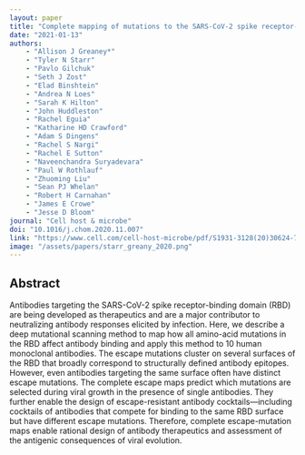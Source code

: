 ```yaml
---
layout: paper
title: "Complete mapping of mutations to the SARS-CoV-2 spike receptor-binding domain that escape antibody recognition"
date: "2021-01-13"
authors: 
    - "Allison J Greaney*"
    - "Tyler N Starr"
    - "Pavlo Gilchuk"
    - "Seth J Zost"
    - "Elad Binshtein"
    - "Andrea N Loes"
    - "Sarah K Hilton"
    - "John Huddleston"
    - "Rachel Eguia"
    - "Katharine HD Crawford"
    - "Adam S Dingens"
    - "Rachel S Nargi"
    - "Rachel E Sutton"
    - "Naveenchandra Suryadevara"
    - "Paul W Rothlauf"
    - "Zhuoming Liu"
    - "Sean PJ Whelan"
    - "Robert H Carnahan"
    - "James E Crowe"
    - "Jesse D Bloom"
journal: "Cell host & microbe"
doi: "10.1016/j.chom.2020.11.007"
link: "https://www.cell.com/cell-host-microbe/pdf/S1931-3128(20)30624-7.pdf"
image: "/assets/papers/starr_greany_2020.png"
---
```


## Abstract

Antibodies targeting the SARS-CoV-2 spike receptor-binding domain (RBD) are being developed as therapeutics and are a major contributor to neutralizing antibody responses elicited by infection. Here, we describe a deep mutational scanning method to map how all amino-acid mutations in the RBD affect antibody binding and apply this method to 10 human monoclonal antibodies. The escape mutations cluster on several surfaces of the RBD that broadly correspond to structurally defined antibody epitopes. However, even antibodies targeting the same surface often have distinct escape mutations. The complete escape maps predict which mutations are selected during viral growth in the presence of single antibodies. They further enable the design of escape-resistant antibody cocktails—including cocktails of antibodies that compete for binding to the same RBD surface but have different escape mutations. Therefore, complete escape-mutation maps enable rational design of antibody therapeutics and assessment of the antigenic consequences of viral evolution.
